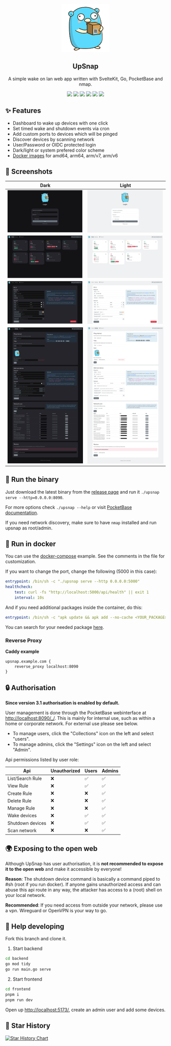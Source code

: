 <div align="center" width="100%">
    <img src="frontend/static/gopher.svg" width="150" />
</div>

<div align="center" width="100%">
    <h2>UpSnap</h2>
    <p>A simple wake on lan web app written with SvelteKit, Go, PocketBase and nmap.</p>
    <a target="_blank" href="https://github.com/seriousm4x/upsnap"><img src="https://img.shields.io/github/stars/seriousm4x/upsnap" /></a>
    <a target="_blank" href="https://github.com/seriousm4x/UpSnap/releases"><img src="https://img.shields.io/github/downloads/seriousm4x/upsnap/total" /></a>
    <a target="_blank" href="https://github.com/seriousm4x/UpSnap/releases"><img src="https://img.shields.io/github/go-mod/go-version/seriousm4x/UpSnap?filename=backend/go.mod" /></a>
    <a target="_blank" href="https://github.com/seriousm4x/UpSnap/releases"><img src="https://img.shields.io/github/v/release/seriousm4x/upsnap?display_name=tag" /></a>
    <a target="_blank" href="https://github.com/seriousm4x/UpSnap/actions"><img src="https://github.com/seriousm4x/upsnap/actions/workflows/deploy.yml/badge.svg?event=push" /></a>
    <a target="_blank" href="https://github.com/seriousm4x/UpSnap/commits/master"><img src="https://img.shields.io/github/last-commit/seriousm4x/upsnap" /></a>
</div>

## ✨ Features

-   Dashboard to wake up devices with one click
-   Set timed wake and shutdown events via cron
-   Add custom ports to devices which will be pinged
-   Discover devices by scanning network
-   User/Password or OIDC protected login
-   Dark/light or system prefered color scheme
-   [Docker images](https://github.com/seriousm4x/UpSnap/pkgs/container/upsnap) for amd64, arm64, arm/v7, arm/v6

## 📸 Screenshots

| Dark                           | Light                           |
| ------------------------------ | ------------------------------- |
| ![](/assets/login_dark.png)    | ![](/assets/login_light.png)    |
| ![](/assets/home_dark.png)     | ![](/assets/home_light.png)     |
| ![](/assets/device_dark.png)   | ![](/assets/device_light.png)   |
| ![](/assets/settings_dark.png) | ![](/assets/settings_light.png) |

## 🚀 Run the binary

Just download the latest binary from the [release page](https://github.com/seriousm4x/UpSnap/releases) and run it `./upsnap serve --http=0.0.0.0:8090`.

For more options check `./upsnap --help` or visit [PocketBase documentation](https://pocketbase.io/docs).

If you need network discovery, make sure to have `nmap` installed and run upsnap as root/admin.

## 🐳 Run in docker

You can use the [docker-compose](docker-compose.yml) example. See the comments in the file for customization.

If you want to change the port, change the following (5000 in this case):

```yml
entrypoint: /bin/sh -c "./upsnap serve --http 0.0.0.0:5000"
healthcheck:
    test: curl -fs "http://localhost:5000/api/health" || exit 1
    interval: 10s
```

And if you need additional packages inside the container, do this:

```yml
entrypoint: /bin/sh -c "apk update && apk add --no-cache <YOUR_PACKAGE> && rm -rf /var/cache/apk/* && ./upsnap serve --http 0.0.0.0:8090"
```

You can search for your needed package [here](https://pkgs.alpinelinux.org/packages).

### Reverse Proxy

**Caddy example**

```
upsnap.example.com {
    reverse_proxy localhost:8090
}
```

## 🔒 Authorisation

**Since version 3.1 authorisation is enabled by default.**

User management is done through the PocketBase webinterface at [http://localhost:8090/\_/](http://localhost:8090/_/). This is mainly for internal use, such as within a home or corporate network. For external use please see below.

-   To manage users, click the "Collections" icon on the left and select "users".
-   To manage admins, click the "Settings" icon on the left and select "Admin".

Api permissions listed by user role:

| Api              | Unauthorized | Users | Admins |
| ---------------- | ------------ | ----- | ------ |
| List/Search Rule | ❌           | ✅    | ✅     |
| View Rule        | ❌           | ✅    | ✅     |
| Create Rule      | ❌           | ❌    | ✅     |
| Delete Rule      | ❌           | ❌    | ✅     |
| Manage Rule      | ❌           | ❌    | ✅     |
| Wake devices     | ❌           | ✅    | ✅     |
| Shutdown devices | ❌           | ✅    | ✅     |
| Scan network     | ❌           | ❌    | ✅     |

## 🌍 Exposing to the open web

Although UpSnap has user authorisation, it is **not recommended to expose it to the open web** and make it accessible by everyone!

**Reason**: The shutdown device command is basically a command piped to #sh (root if you run docker). If anyone gains unauthorized access and can abuse this api route in any way, the attacker has access to a (root) shell on your local network.

**Recommended**: If you need access from outside your network, please use a vpn. Wireguard or OpenVPN is your way to go.

## 🔧 Help developing

Fork this branch and clone it.

1. Start backend

```sh
cd backend
go mod tidy
go run main.go serve
```

2. Start frontend

```sh
cd frontend
pnpm i
pnpm run dev
```

Open up [http://localhost:5173/](http://localhost:5173/), create an admin user and add some devices.

## 🌟 Star History

[![Star History Chart](https://api.star-history.com/svg?repos=seriousm4x/UpSnap&type=Date&theme=dark)](https://star-history.com/#seriousm4x/UpSnap&Date)
